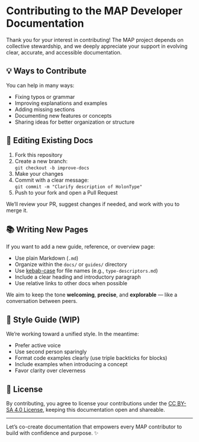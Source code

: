 # Contributing to the MAP Developer Documentation

Thank you for your interest in contributing! The MAP project depends on collective stewardship, and we deeply appreciate your support in evolving clear, accurate, and accessible documentation.

## 💡 Ways to Contribute

You can help in many ways:

- Fixing typos or grammar
- Improving explanations and examples
- Adding missing sections
- Documenting new features or concepts
- Sharing ideas for better organization or structure

## 📄 Editing Existing Docs

1. Fork this repository
2. Create a new branch:  
   `git checkout -b improve-docs`
3. Make your changes
4. Commit with a clear message:  
   `git commit -m "Clarify description of HolonType"`
5. Push to your fork and open a Pull Request

We’ll review your PR, suggest changes if needed, and work with you to merge it.

## 📚 Writing New Pages

If you want to add a new guide, reference, or overview page:

- Use plain Markdown (`.md`)
- Organize within the `docs/` or `guides/` directory
- Use [kebab-case](https://en.wikipedia.org/wiki/Letter_case#Kebab_case) for file names (e.g., `type-descriptors.md`)
- Include a clear heading and introductory paragraph
- Use relative links to other docs when possible

We aim to keep the tone **welcoming**, **precise**, and **explorable** — like a conversation between peers.

## 🧪 Style Guide (WIP)

We’re working toward a unified style. In the meantime:

- Prefer active voice
- Use second person sparingly
- Format code examples clearly (use triple backticks for blocks)
- Include examples when introducing a concept
- Favor clarity over cleverness

## 🪪 License

By contributing, you agree to license your contributions under the [CC BY-SA 4.0 License](LICENSE.md), keeping this documentation open and shareable.

---

Let’s co-create documentation that empowers every MAP contributor to build with confidence and purpose. ✨
